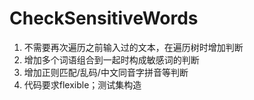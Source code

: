# CheckSensitiveWords

1. 不需要再次遍历之前输入过的文本，在遍历树时增加判断   
2. 增加多个词语组合到一起时构成敏感词的判断   
3. 增加正则匹配/乱码/中文同音字拼音等判断   
4. 代码要求flexible；测试集构造
